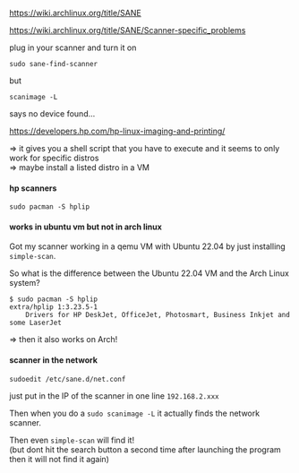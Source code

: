 https://wiki.archlinux.org/title/SANE

https://wiki.archlinux.org/title/SANE/Scanner-specific_problems

plug in your scanner and turn it on
```
sudo sane-find-scanner
```

but
```
scanimage -L
```
says no device found...

https://developers.hp.com/hp-linux-imaging-and-printing/

=> it gives you a shell script that you have to execute and it seems to only work for specific distros\
=> maybe install a listed distro in a VM

#### hp scanners

```
sudo pacman -S hplip
```

#### works in ubuntu vm but not in arch linux

Got my scanner working in a qemu VM with Ubuntu 22.04 by just installing `simple-scan`.

So what is the difference between the Ubuntu 22.04 VM and the Arch Linux system?

```
$ sudo pacman -S hplip
extra/hplip 1:3.23.5-1
    Drivers for HP DeskJet, OfficeJet, Photosmart, Business Inkjet and some LaserJet
```

=> then it also works on Arch!

#### scanner in the network

```
sudoedit /etc/sane.d/net.conf
```
just put in the IP of the scanner in one line `192.168.2.xxx`

Then when you do a `sudo scanimage -L` it actually finds the network scanner.

Then even `simple-scan` will find it!\
(but dont hit the search button a second time after launching the program then it will not find it again)
